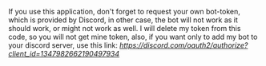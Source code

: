 If you use this application, don't forget to request your own bot-token, which is provided by Discord, in other case, the bot will not work as it should work, or might not work as well.
I will delete my token from this code, so you will not get mine token, also, if you want only to add my bot to your discord server, use this link:
*https://discord.com/oauth2/authorize?client_id=1347982662190497934*
